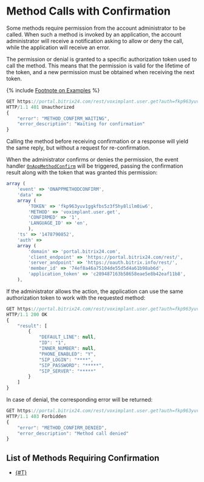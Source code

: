 # Method Calls with Confirmation

Some methods require permission from the account administrator to be called. When such a method is invoked by an application, the account administrator will receive a notification asking to allow or deny the call, while the application will receive an error.

The permission or denial is granted to a specific authorization token used to call the method. This means that the permission is valid for the lifetime of the token, and a new permission must be obtained when receiving the next token.

{% include [Footnote on Examples](../../_includes/examples.md) %}

```js
GET https://portal.bitrix24.com/rest/voximplant.user.get?auth=fkp963yuv1ggkfbs5z3f5hy8lilm0iw6&USER_ID=1
HTTP/1.1 401 Unauthorized
{
    "error": "METHOD_CONFIRM_WAITING", 
    "error_description": "Waiting for confirmation"
}
```

Calling the method before receiving confirmation or a response will yield the same reply, but without a request for re-confirmation.

When the administrator confirms or denies the permission, the event handler [`OnAppMethodConfirm`](../common/events/on-app-method-confirm.md) will be triggered, passing the confirmation result along with the token that was granted this permission:

```js
array (
    'event' => 'ONAPPMETHODCONFIRM',
    'data' => 
    array (
        'TOKEN' => 'fkp963yuv1ggkfbs5z3f5hy8lilm0iw6',
        'METHOD' => 'voximplant.user.get',
        'CONFIRMED' => '1',
        'LANGUAGE_ID' => 'en',
        ),
    'ts' => '1478790852',
    'auth' => 
    array (
        'domain' => 'portal.bitrix24.com',
        'client_endpoint' => 'https://portal.bitrix24.com/rest/',
        'server_andpoint' => 'https://oauth.bitrix.info/rest/',
        'member_id' => '74ef8a46a75104de55d5d4a61b98ab6d',
        'application_token' => 'c289487163b58658eae5e8b42eaf11b8',
	),
```

If the administrator allows the action, the application can use the same authorization token to work with the requested method:

```js
GET https://portal.bitrix24.com/rest/voximplant.user.get?auth=fkp963yuv1ggkfbs5z3f5hy8lilm0iw6&USER_ID=1
HTTP/1.1 200 OK
{
    "result": [
        {
            "DEFAULT_LINE": null, 
            "ID": "1", 
            "INNER_NUMBER": null, 
            "PHONE_ENABLED": "Y", 
            "SIP_LOGIN": "****", 
            "SIP_PASSWORD": "*****", 
            "SIP_SERVER": "*****"
        }
    ]
}
```

In case of denial, the corresponding error will be returned:

```js
GET https://portal.bitrix24.com/rest/voximplant.user.get?auth=fkp963yuv1ggkfbs5z3f5hy8lilm0iw6&USER_ID=1
HTTP/1.1 403 Forbidden
{
    "error": "METHOD_CONFIRM_DENIED", 
    "error_description": "Method call denied"
}
```

## List of Methods Requiring Confirmation

- [{#T}](../../api-reference/telephony/voximplant/users/voximplant-user-get.md)